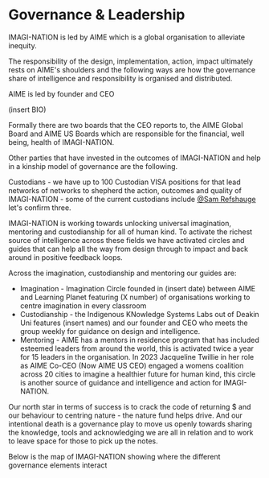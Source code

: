 # Governance & Leadership

IMAGI-NATION is led by AIME which is a global organisation to alleviate inequity.

The responsibility of the design, implementation, action, impact ultimately rests on AIME's shoulders and the following ways are how the governance share of intelligence and responsibility is organised and distributed.

AIME is led by founder and CEO

(insert BIO)

Formally there are two boards that the CEO reports to, the AIME Global Board and AIME US Boards which are responsible for the financial, well being, health of IMAGI-NATION.

Other parties that have invested in the outcomes of IMAGI-NATION and help in a kinship model of governance are the following.

Custodians - we have up to 100 Custodian VISA positions for that lead networks of networks to shepherd the action, outcomes and quality of IMAGI-NATION - some of the current custodians include [@Sam Refshauge](mailto:sr@aimementoring.com) let's confirm three.

IMAGI-NATION is working towards unlocking universal imagination, mentoring and custodianship for all of human kind. To activate the richest source of intelligence across these fields we have activated circles and guides that can help all the way from design through to impact and back around in positive feedback loops.

Across the imagination, custodianship and mentoring our guides are:

* Imagination - Imagination Circle founded in (insert date) between AIME and Learning Planet featuring (X number) of organisations working to centre imagination in every classroom
* Custodianship - the Indigenous KNowledge Systems Labs out of Deakin Uni features (insert names) and our founder and CEO who meets the group weekly for guidance on design and intelligence.
* Mentoring - AIME has a mentors in residence program that has included esteemed leaders from around the world, this is activated twice a year for 15 leaders in the organisation. In 2023 Jacqueline Twillie in her role as AIME Co-CEO (Now AIME US CEO) engaged a womens coalition across 20 cities to imagine a healthier future for human kind, this circle is another source of guidance and intelligence and action for IMAGI-NATION.

Our north star in terms of success is to crack the code of returning $ and our behaviour to centring nature - the nature fund helps drive. And our intentional death is a governance play to move us openly towards sharing the knowledge, tools and acknowledging we are all in relation and to work to leave space for those to pick up the notes.

Below is the map of IMAGI-NATION showing where the different governance elements interact
